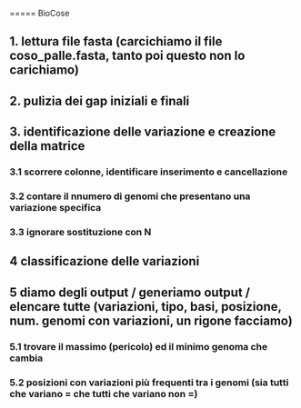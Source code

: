 ===== BioCose

## 1. lettura file fasta (carcichiamo il file coso_palle.fasta, tanto poi questo non lo carichiamo)
## 2. pulizia dei gap iniziali e finali
## 3. identificazione delle variazione e creazione della matrice
### 3.1 scorrere colonne, identificare inserimento e cancellazione
### 3.2 contare il nnumero di genomi che presentano una variazione specifica
### 3.3 ignorare sostituzione con N
## 4 classificazione delle variazioni
## 5 diamo degli output / generiamo output / elencare tutte (variazioni, tipo, basi, posizione, num. genomi con variazioni, un rigone facciamo)
### 5.1 trovare il massimo (pericolo) ed il minimo genoma che cambia
### 5.2 posizioni con variazioni più frequenti tra i genomi (sia tutti che variano = che tutti che variano non =)
